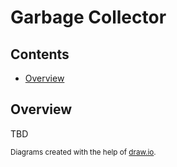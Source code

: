 # Garbage Collector


## Contents

*   [Overview](#overview)


## Overview

TBD

<small>Diagrams created with the help of [draw.io](https://draw.io).</small>

